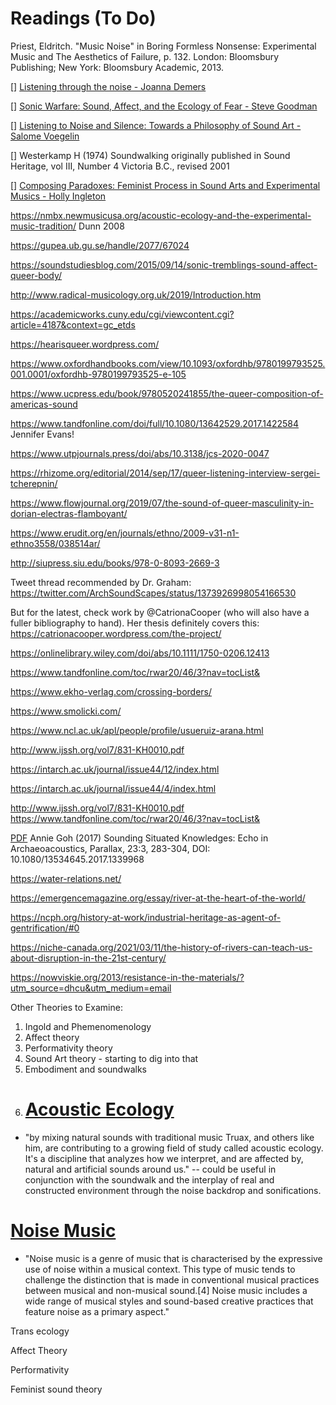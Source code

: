 # Readings (To Do)

Priest, Eldritch. "Music Noise" in Boring Formless Nonsense: Experimental Music and The Aesthetics of Failure, p. 132. London: Bloomsbury Publishing; New York: Bloomsbury Academic, 2013.

[] [Listening through the noise - Joanna Demers](https://global.oup.com/academic/product/listening-through-the-noise-9780195387667?cc=ca&lang=en&)

[] [Sonic Warfare: Sound, Affect, and the Ecology of Fear - Steve Goodman](https://ethnomusicologyreview.ucla.edu/journal/volume/16/piece/466)

[] [Listening to Noise and Silence: Towards a Philosophy of Sound Art - Salome Voegelin](https://front.bc.ca/thefront/wp-content/uploads/2017/11/salome-voegelin-listening-to-noise-and-silence-excerpt.pdf)

[] Westerkamp H (1974) Soundwalking originally published in Sound Heritage, vol III, Number 4 Victoria B.C., revised 2001



[] [Composing Paradoxes: Feminist Process in Sound Arts and Experimental Musics - Holly Ingleton](https://openaccess.city.ac.uk/id/eprint/17510/1/Ingleton,%20Holly%20(redacted).pdf)

https://nmbx.newmusicusa.org/acoustic-ecology-and-the-experimental-music-tradition/ Dunn 2008

https://gupea.ub.gu.se/handle/2077/67024

https://soundstudiesblog.com/2015/09/14/sonic-tremblings-sound-affect-queer-body/

http://www.radical-musicology.org.uk/2019/Introduction.htm

https://academicworks.cuny.edu/cgi/viewcontent.cgi?article=4187&context=gc_etds

https://hearisqueer.wordpress.com/

https://www.oxfordhandbooks.com/view/10.1093/oxfordhb/9780199793525.001.0001/oxfordhb-9780199793525-e-105

https://www.ucpress.edu/book/9780520241855/the-queer-composition-of-americas-sound

https://www.tandfonline.com/doi/full/10.1080/13642529.2017.1422584  Jennifer Evans!

https://www.utpjournals.press/doi/abs/10.3138/jcs-2020-0047

https://rhizome.org/editorial/2014/sep/17/queer-listening-interview-sergei-tcherepnin/

https://www.flowjournal.org/2019/07/the-sound-of-queer-masculinity-in-dorian-electras-flamboyant/

https://www.erudit.org/en/journals/ethno/2009-v31-n1-ethno3558/038514ar/

http://siupress.siu.edu/books/978-0-8093-2669-3

Tweet thread recommended by Dr. Graham: https://twitter.com/ArchSoundScapes/status/1373926998054166530



But for the latest, check  work by @CatrionaCooper (who will also have a fuller bibliography to hand). Her thesis definitely covers this: https://catrionacooper.wordpress.com/the-project/

https://onlinelibrary.wiley.com/doi/abs/10.1111/1750-0206.12413

https://www.tandfonline.com/toc/rwar20/46/3?nav=tocList&

https://www.ekho-verlag.com/crossing-borders/

https://www.smolicki.com/

https://www.ncl.ac.uk/apl/people/profile/usueruiz-arana.html

http://www.ijssh.org/vol7/831-KH0010.pdf

https://intarch.ac.uk/journal/issue44/12/index.html

https://intarch.ac.uk/journal/issue44/4/index.html

http://www.ijssh.org/vol7/831-KH0010.pdf
https://www.tandfonline.com/toc/rwar20/46/3?nav=tocList&

[PDF](https://www.tandfonline.com/doi/abs/10.1080/13534645.2017.1339968?journalCode=tpar20) Annie Goh (2017) Sounding Situated Knowledges: Echo in Archaeoacoustics,
Parallax, 23:3, 283-304, DOI: 10.1080/13534645.2017.1339968

https://water-relations.net/

https://emergencemagazine.org/essay/river-at-the-heart-of-the-world/


https://ncph.org/history-at-work/industrial-heritage-as-agent-of-gentrification/#0


https://niche-canada.org/2021/03/11/the-history-of-rivers-can-teach-us-about-disruption-in-the-21st-century/


https://nowviskie.org/2013/resistance-in-the-materials/?utm_source=dhcu&utm_medium=email


Other Theories to Examine:
1. Ingold and Phemenomenology
2. Affect theory
3. Performativity theory
4. Sound Art theory - starting to dig into that
5. Embodiment and soundwalks
6. # [Acoustic Ecology](https://web.archive.org/web/20060623010253/http://www.canadiangeographic.ca/magazine/jf06/indepth/science.asp)
- "by mixing natural sounds with traditional music Truax, and others like him, are contributing to a growing field of study called acoustic ecology. It's a discipline that analyzes how we interpret, and are affected by, natural and artificial sounds around us." -- could be useful in conjunction with the soundwalk and the interplay of real and constructed environment through the noise backdrop and sonifications.

# [Noise Music](https://en.wikipedia.org/wiki/Noise_music)
- "Noise music is a genre of music that is characterised by the expressive use of noise within a musical context. This type of music tends to challenge the distinction that is made in conventional musical practices between musical and non-musical sound.[4] Noise music includes a wide range of musical styles and sound-based creative practices that feature noise as a primary aspect."


Trans ecology

Affect Theory

Performativity

Feminist sound theory

